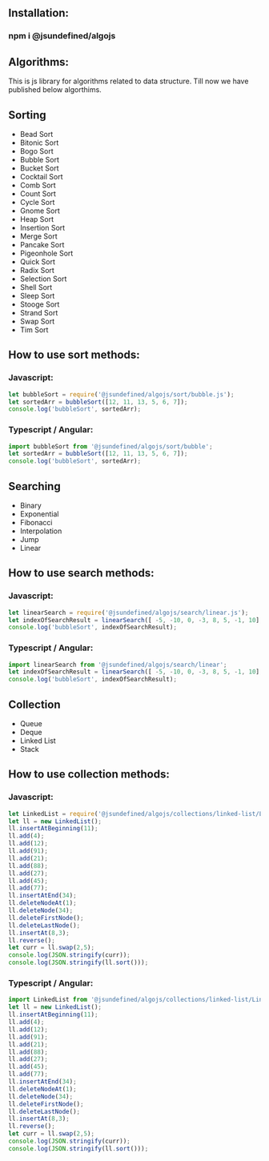 ## Installation:
 
### npm i @jsundefined/algojs
 
## Algorithms:
 
 This is js library for algorithms related to data structure.
 Till now we have published below algorthims.
 
## Sorting

* Bead Sort	
* Bitonic Sort
* Bogo Sort	
* Bubble Sort
* Bucket Sort
* Cocktail Sort
* Comb Sort
* Count Sort
* Cycle Sort
* Gnome Sort
* Heap Sort
* Insertion Sort
* Merge Sort
* Pancake Sort
* Pigeonhole Sort
* Quick Sort
* Radix Sort
* Selection Sort
* Shell Sort
* Sleep Sort
* Stooge Sort
* Strand Sort
* Swap Sort
* Tim Sort

## How to use sort methods:

### Javascript:

```javascript
let bubbleSort = require('@jsundefined/algojs/sort/bubble.js');
let sortedArr = bubbleSort([12, 11, 13, 5, 6, 7]);
console.log('bubbleSort', sortedArr);
```
### Typescript / Angular:

```javascript
import bubbleSort from '@jsundefined/algojs/sort/bubble';
let sortedArr = bubbleSort([12, 11, 13, 5, 6, 7]);
console.log('bubbleSort', sortedArr);
 ````
## Searching

 * Binary
 * Exponential
 * Fibonacci
 * Interpolation
 * Jump
 * Linear
 
## How to use search methods:
  
### Javascript:

```javascript
let linearSearch = require('@jsundefined/algojs/search/linear.js');
let indexOfSearchResult = linearSearch([ -5, -10, 0, -3, 8, 5, -1, 10], 5); // if -1 means not found
console.log('bubbleSort', indexOfSearchResult);
```
### Typescript / Angular:

```javascript
import linearSearch from '@jsundefined/algojs/search/linear';
let indexOfSearchResult = linearSearch([ -5, -10, 0, -3, 8, 5, -1, 10], 5); // if -1 means not found
console.log('bubbleSort', indexOfSearchResult);
```


## Collection
 
 * Queue
 * Deque
 * Linked List
 * Stack

## How to use collection methods:
 
### Javascript:

```javascript
let LinkedList = require('@jsundefined/algojs/collections/linked-list/LinkedList.js');
let ll = new LinkedList();
ll.insertAtBeginning(11);
ll.add(4);
ll.add(12);
ll.add(91);
ll.add(21);
ll.add(88);
ll.add(27);
ll.add(45);
ll.add(77);
ll.insertAtEnd(34);
ll.deleteNodeAt(1);
ll.deleteNode(34);
ll.deleteFirstNode();
ll.deleteLastNode();
ll.insertAt(8,3);
ll.reverse();
let curr = ll.swap(2,5);
console.log(JSON.stringify(curr));
console.log(JSON.stringify(ll.sort()));
```
### Typescript / Angular:

```javascript
import LinkedList from '@jsundefined/algojs/collections/linked-list/LinkedList';
let ll = new LinkedList();
ll.insertAtBeginning(11);
ll.add(4);
ll.add(12);
ll.add(91);
ll.add(21);
ll.add(88);
ll.add(27);
ll.add(45);
ll.add(77);
ll.insertAtEnd(34);
ll.deleteNodeAt(1);
ll.deleteNode(34);
ll.deleteFirstNode();
ll.deleteLastNode();
ll.insertAt(8,3);
ll.reverse();
let curr = ll.swap(2,5);
console.log(JSON.stringify(curr));
console.log(JSON.stringify(ll.sort()));
```

